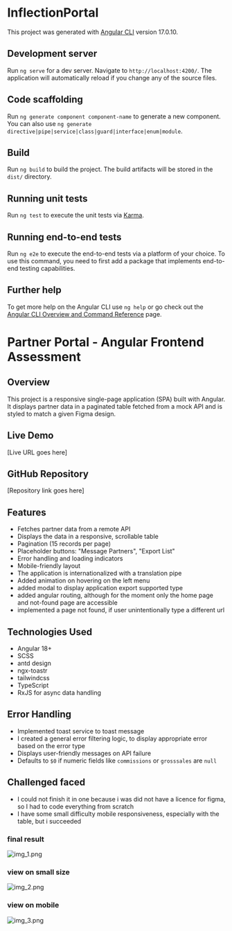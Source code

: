 # InflectionPortal

This project was generated with [Angular CLI](https://github.com/angular/angular-cli) version 17.0.10.

## Development server

Run `ng serve` for a dev server. Navigate to `http://localhost:4200/`. The application will automatically reload if you change any of the source files.

## Code scaffolding

Run `ng generate component component-name` to generate a new component. You can also use `ng generate directive|pipe|service|class|guard|interface|enum|module`.

## Build

Run `ng build` to build the project. The build artifacts will be stored in the `dist/` directory.

## Running unit tests

Run `ng test` to execute the unit tests via [Karma](https://karma-runner.github.io).

## Running end-to-end tests

Run `ng e2e` to execute the end-to-end tests via a platform of your choice. To use this command, you need to first add a package that implements end-to-end testing capabilities.

## Further help

To get more help on the Angular CLI use `ng help` or go check out the [Angular CLI Overview and Command Reference](https://angular.io/cli) page.

# Partner Portal - Angular Frontend Assessment

## Overview

This project is a responsive single-page application (SPA) built with Angular. It displays partner data in a paginated table fetched from a mock API and is styled to match a given Figma design.

## Live Demo

[Live URL goes here]

## GitHub Repository

[Repository link goes here]

## Features

- Fetches partner data from a remote API
- Displays the data in a responsive, scrollable table
- Pagination (15 records per page)
- Placeholder buttons: "Message Partners", "Export List"
- Error handling and loading indicators
- Mobile-friendly layout
- The application is internationalized with a translation pipe
- Added animation on hovering on the left menu
- added modal to display application export supported type 
- added angular routing, although for the moment only the home page and not-found page are accessible
- implemented a page not found, if user unintentionally type a different url

## Technologies Used

- Angular 18+
- SCSS
- antd design
- ngx-toastr
- tailwindcss
- TypeScript
- RxJS for async data handling

## Error Handling
- Implemented toast service to toast message
- I created a general error filtering logic, to display appropriate error based on the error type
- Displays user-friendly messages on API failure
- Defaults to `$0` if numeric fields like `commissions` or `grosssales` are `null`

## Challenged faced
- I could not finish it in one because i was did not have a licence for figma, so I had to code everything from scratch
- I have some small difficulty mobile responsiveness, especially with the table, but i succeeded

### final result
![img_1.png](img_1.png)

### view on small size
![img_2.png](img_2.png)

### view on mobile
![img_3.png](img_3.png)
